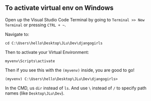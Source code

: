 ## To activate virtual env on Windows

Open up the Visual Studio Code Terminal by going to `Terminal >> New Terminal`
or pressing `CTRL + ~`.

Navigate to:
```
cd C:\Users\hello\Desktop\JLu\Dev\djangogirls
```

Then to activate your Virtual Environment:
```
myvenv\Scripts\activate
```

Then if you see this with the `(myvenv)` inside, you are good to go!
```
(myvenv) C:\Users\hello\Desktop\JLu\Dev\djangogirls>
```

In the CMD, us `dir` instead of `ls`. And use `\` instead of `/` to specify path names (like `Desktop\JLu\Dev`).
